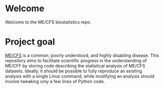 

# Welcome
Welcome to the ME/CFS biostatistics repo.
# Project goal
[ME/CFS](https://en.wikipedia.org/wiki/Myalgic_encephalomyelitis/chronic_fatigue_syndrome) is a common, poorly understood, and highly disabling disease.  This repository aims to facilitate scientific progress in the understanding of ME/CFF by storing code describing the statistical analysis of ME/CFS datasets. Ideally, it should be possible to fully reproduce an existing analysis with a single Linux command, while modifying an analysis should involve tweaking only a few lines of Python code.

